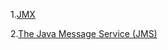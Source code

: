 1.[JMX](https://zh.wikipedia.org/wiki/JMX)

2.[The Java Message Service (JMS)](https://en.wikipedia.org/wiki/Java_Message_Service)